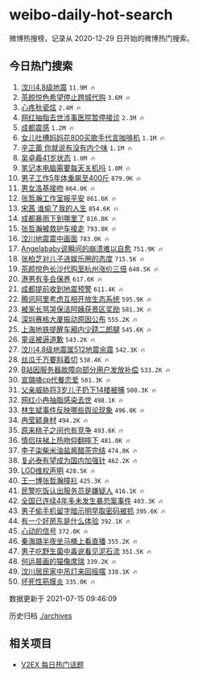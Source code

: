 # weibo-daily-hot-search

微博热搜榜，记录从 2020-12-29 日开始的微博热门搜索。

## 今日热门搜索

<!-- BEGIN -->

1. [汶川4.8级地震](https://s.weibo.com/weibo?q=%23%E6%B1%B6%E5%B7%9D4.8%E7%BA%A7%E5%9C%B0%E9%9C%87%23&Refer=top) `11.9M 🔥`
1. [茶颜悦色希望停止跨城代购](https://s.weibo.com/weibo?q=%23%E8%8C%B6%E9%A2%9C%E6%82%A6%E8%89%B2%E5%B8%8C%E6%9C%9B%E5%81%9C%E6%AD%A2%E8%B7%A8%E5%9F%8E%E4%BB%A3%E8%B4%AD%23&Refer=top) `3.6M 🔥`
1. [心疼秋瓷炫](https://s.weibo.com/weibo?q=%E5%BF%83%E7%96%BC%E7%A7%8B%E7%93%B7%E7%82%AB&Refer=top) `2.4M 🔥`
1. [网红抽脂去世涉事医院暂停接诊](https://s.weibo.com/weibo?q=%23%E7%BD%91%E7%BA%A2%E6%8A%BD%E8%84%82%E5%8E%BB%E4%B8%96%E6%B6%89%E4%BA%8B%E5%8C%BB%E9%99%A2%E6%9A%82%E5%81%9C%E6%8E%A5%E8%AF%8A%23&Refer=top) `2.3M 🔥`
1. [成都震感](https://s.weibo.com/weibo?q=%E6%88%90%E9%83%BD%E9%9C%87%E6%84%9F&Refer=top) `1.2M 🔥`
1. [女儿吐槽妈妈花800买歌手代言咖啡机](https://s.weibo.com/weibo?q=%23%E5%A5%B3%E5%84%BF%E5%90%90%E6%A7%BD%E5%A6%88%E5%A6%88%E8%8A%B1800%E4%B9%B0%E6%AD%8C%E6%89%8B%E4%BB%A3%E8%A8%80%E5%92%96%E5%95%A1%E6%9C%BA%23&Refer=top) `1.1M 🔥`
1. [辛芷蕾 你就说有没有内个味](https://s.weibo.com/weibo?q=%E8%BE%9B%E8%8A%B7%E8%95%BE%20%E4%BD%A0%E5%B0%B1%E8%AF%B4%E6%9C%89%E6%B2%A1%E6%9C%89%E5%86%85%E4%B8%AA%E5%91%B3&Refer=top) `1.1M 🔥`
1. [吴卓羲41岁状态](https://s.weibo.com/weibo?q=%23%E5%90%B4%E5%8D%93%E7%BE%B241%E5%B2%81%E7%8A%B6%E6%80%81%23&Refer=top) `1.0M 🔥`
1. [笔记本电脑需要每天关机吗](https://s.weibo.com/weibo?q=%23%E7%AC%94%E8%AE%B0%E6%9C%AC%E7%94%B5%E8%84%91%E9%9C%80%E8%A6%81%E6%AF%8F%E5%A4%A9%E5%85%B3%E6%9C%BA%E5%90%97%23&Refer=top) `1.0M 🔥`
1. [男子工作5年体重飙至400斤](https://s.weibo.com/weibo?q=%23%E7%94%B7%E5%AD%90%E5%B7%A5%E4%BD%9C5%E5%B9%B4%E4%BD%93%E9%87%8D%E9%A3%99%E8%87%B3400%E6%96%A4%23&Refer=top) `879.9K 🔥`
1. [男女洛基接吻](https://s.weibo.com/weibo?q=%23%E7%94%B7%E5%A5%B3%E6%B4%9B%E5%9F%BA%E6%8E%A5%E5%90%BB%23&Refer=top) `864.0K 🔥`
1. [张哲瀚工作室报平安](https://s.weibo.com/weibo?q=%23%E5%BC%A0%E5%93%B2%E7%80%9A%E5%B7%A5%E4%BD%9C%E5%AE%A4%E6%8A%A5%E5%B9%B3%E5%AE%89%23&Refer=top) `861.6K 🔥`
1. [宋茜 谁偷了我的人生](https://s.weibo.com/weibo?q=%E5%AE%8B%E8%8C%9C%20%E8%B0%81%E5%81%B7%E4%BA%86%E6%88%91%E7%9A%84%E4%BA%BA%E7%94%9F&Refer=top) `854.6K 🔥`
1. [成都暴雨下到哪里了](https://s.weibo.com/weibo?q=%23%E6%88%90%E9%83%BD%E6%9A%B4%E9%9B%A8%E4%B8%8B%E5%88%B0%E5%93%AA%E9%87%8C%E4%BA%86%23&Refer=top) `816.8K 🔥`
1. [张哲瀚被救护车接走](https://s.weibo.com/weibo?q=%23%E5%BC%A0%E5%93%B2%E7%80%9A%E8%A2%AB%E6%95%91%E6%8A%A4%E8%BD%A6%E6%8E%A5%E8%B5%B0%23&Refer=top) `793.8K 🔥`
1. [汶川地震震中画面](https://s.weibo.com/weibo?q=%23%E6%B1%B6%E5%B7%9D%E5%9C%B0%E9%9C%87%E9%9C%87%E4%B8%AD%E7%94%BB%E9%9D%A2%23&Refer=top) `783.0K 🔥`
1. [Angelababy说瞬间的崩溃难以自愈](https://s.weibo.com/weibo?q=%23Angelababy%E8%AF%B4%E7%9E%AC%E9%97%B4%E7%9A%84%E5%B4%A9%E6%BA%83%E9%9A%BE%E4%BB%A5%E8%87%AA%E6%84%88%23&Refer=top) `751.9K 🔥`
1. [张柏芝对儿子进娱乐圈的态度](https://s.weibo.com/weibo?q=%23%E5%BC%A0%E6%9F%8F%E8%8A%9D%E5%AF%B9%E5%84%BF%E5%AD%90%E8%BF%9B%E5%A8%B1%E4%B9%90%E5%9C%88%E7%9A%84%E6%80%81%E5%BA%A6%23&Refer=top) `715.5K 🔥`
1. [茶颜悦色长沙代购至杭州涨价三倍](https://s.weibo.com/weibo?q=%23%E8%8C%B6%E9%A2%9C%E6%82%A6%E8%89%B2%E9%95%BF%E6%B2%99%E4%BB%A3%E8%B4%AD%E8%87%B3%E6%9D%AD%E5%B7%9E%E6%B6%A8%E4%BB%B7%E4%B8%89%E5%80%8D%23&Refer=top) `640.5K 🔥`
1. [港男有多会保养](https://s.weibo.com/weibo?q=%23%E6%B8%AF%E7%94%B7%E6%9C%89%E5%A4%9A%E4%BC%9A%E4%BF%9D%E5%85%BB%23&Refer=top) `617.6K 🔥`
1. [成都提前收到地震预警](https://s.weibo.com/weibo?q=%23%E6%88%90%E9%83%BD%E6%8F%90%E5%89%8D%E6%94%B6%E5%88%B0%E5%9C%B0%E9%9C%87%E9%A2%84%E8%AD%A6%23&Refer=top) `611.4K 🔥`
1. [腾讯阿里考虑互相开放生态系统](https://s.weibo.com/weibo?q=%23%E8%85%BE%E8%AE%AF%E9%98%BF%E9%87%8C%E8%80%83%E8%99%91%E4%BA%92%E7%9B%B8%E5%BC%80%E6%94%BE%E7%94%9F%E6%80%81%E7%B3%BB%E7%BB%9F%23&Refer=top) `595.9K 🔥`
1. [被家长骂哭保洁阿姨获景区奖励](https://s.weibo.com/weibo?q=%23%E8%A2%AB%E5%AE%B6%E9%95%BF%E9%AA%82%E5%93%AD%E4%BF%9D%E6%B4%81%E9%98%BF%E5%A7%A8%E8%8E%B7%E6%99%AF%E5%8C%BA%E5%A5%96%E5%8A%B1%23&Refer=top) `581.3K 🔥`
1. [深圳赛格大厦振动原因公布](https://s.weibo.com/weibo?q=%23%E6%B7%B1%E5%9C%B3%E8%B5%9B%E6%A0%BC%E5%A4%A7%E5%8E%A6%E6%8C%AF%E5%8A%A8%E5%8E%9F%E5%9B%A0%E5%85%AC%E5%B8%83%23&Refer=top) `555.2K 🔥`
1. [上海地铁提醒车厢内少跷二郎腿](https://s.weibo.com/weibo?q=%23%E4%B8%8A%E6%B5%B7%E5%9C%B0%E9%93%81%E6%8F%90%E9%86%92%E8%BD%A6%E5%8E%A2%E5%86%85%E5%B0%91%E8%B7%B7%E4%BA%8C%E9%83%8E%E8%85%BF%23&Refer=top) `545.6K 🔥`
1. [童谣被逼道歉](https://s.weibo.com/weibo?q=%23%E7%AB%A5%E8%B0%A3%E8%A2%AB%E9%80%BC%E9%81%93%E6%AD%89%23&Refer=top) `543.2K 🔥`
1. [汶川4.8级地震属512地震余震](https://s.weibo.com/weibo?q=%23%E6%B1%B6%E5%B7%9D4.8%E7%BA%A7%E5%9C%B0%E9%9C%87%E5%B1%9E512%E5%9C%B0%E9%9C%87%E4%BD%99%E9%9C%87%23&Refer=top) `542.3K 🔥`
1. [丝瓜千万要斜着切](https://s.weibo.com/weibo?q=%23%E4%B8%9D%E7%93%9C%E5%8D%83%E4%B8%87%E8%A6%81%E6%96%9C%E7%9D%80%E5%88%87%23&Refer=top) `538.4K 🔥`
1. [B站因服务器故障向部分用户发放补偿](https://s.weibo.com/weibo?q=%23B%E7%AB%99%E5%9B%A0%E6%9C%8D%E5%8A%A1%E5%99%A8%E6%95%85%E9%9A%9C%E5%90%91%E9%83%A8%E5%88%86%E7%94%A8%E6%88%B7%E5%8F%91%E6%94%BE%E8%A1%A5%E5%81%BF%23&Refer=top) `533.2K 🔥`
1. [宣璐嗑cp代餐恋爱](https://s.weibo.com/weibo?q=%23%E5%AE%A3%E7%92%90%E5%97%91cp%E4%BB%A3%E9%A4%90%E6%81%8B%E7%88%B1%23&Refer=top) `501.3K 🔥`
1. [父亲威胁将3岁儿子扔下14楼被捕](https://s.weibo.com/weibo?q=%23%E7%88%B6%E4%BA%B2%E5%A8%81%E8%83%81%E5%B0%863%E5%B2%81%E5%84%BF%E5%AD%90%E6%89%94%E4%B8%8B14%E6%A5%BC%E8%A2%AB%E6%8D%95%23&Refer=top) `500.3K 🔥`
1. [网红小冉抽脂感染去世](https://s.weibo.com/weibo?q=%23%E7%BD%91%E7%BA%A2%E5%B0%8F%E5%86%89%E6%8A%BD%E8%84%82%E6%84%9F%E6%9F%93%E5%8E%BB%E4%B8%96%23&Refer=top) `498.1K 🔥`
1. [林生斌事件反映哪些舆论现象](https://s.weibo.com/weibo?q=%23%E6%9E%97%E7%94%9F%E6%96%8C%E4%BA%8B%E4%BB%B6%E5%8F%8D%E6%98%A0%E5%93%AA%E4%BA%9B%E8%88%86%E8%AE%BA%E7%8E%B0%E8%B1%A1%23&Refer=top) `496.0K 🔥`
1. [冉莹颖身材](https://s.weibo.com/weibo?q=%23%E5%86%89%E8%8E%B9%E9%A2%96%E8%BA%AB%E6%9D%90%23&Refer=top) `494.2K 🔥`
1. [原来桃子之间也有竞争](https://s.weibo.com/weibo?q=%23%E5%8E%9F%E6%9D%A5%E6%A1%83%E5%AD%90%E4%B9%8B%E9%97%B4%E4%B9%9F%E6%9C%89%E7%AB%9E%E4%BA%89%23&Refer=top) `493.6K 🔥`
1. [情侣扶梯上热吻仰翻摔下](https://s.weibo.com/weibo?q=%23%E6%83%85%E4%BE%A3%E6%89%B6%E6%A2%AF%E4%B8%8A%E7%83%AD%E5%90%BB%E4%BB%B0%E7%BF%BB%E6%91%94%E4%B8%8B%23&Refer=top) `481.0K 🔥`
1. [李子柒柴米油盐酱醋茶完结](https://s.weibo.com/weibo?q=%23%E6%9D%8E%E5%AD%90%E6%9F%92%E6%9F%B4%E7%B1%B3%E6%B2%B9%E7%9B%90%E9%85%B1%E9%86%8B%E8%8C%B6%E5%AE%8C%E7%BB%93%23&Refer=top) `474.8K 🔥`
1. [复必泰有望成为国内加强针](https://s.weibo.com/weibo?q=%23%E5%A4%8D%E5%BF%85%E6%B3%B0%E6%9C%89%E6%9C%9B%E6%88%90%E4%B8%BA%E5%9B%BD%E5%86%85%E5%8A%A0%E5%BC%BA%E9%92%88%23&Refer=top) `462.2K 🔥`
1. [LGD维权声明](https://s.weibo.com/weibo?q=%23LGD%E7%BB%B4%E6%9D%83%E5%A3%B0%E6%98%8E%23&Refer=top) `428.5K 🔥`
1. [王一博张哲瀚撞衫](https://s.weibo.com/weibo?q=%E7%8E%8B%E4%B8%80%E5%8D%9A%E5%BC%A0%E5%93%B2%E7%80%9A%E6%92%9E%E8%A1%AB&Refer=top) `425.3K 🔥`
1. [民警吃饭认出服务员是嫌疑人](https://s.weibo.com/weibo?q=%23%E6%B0%91%E8%AD%A6%E5%90%83%E9%A5%AD%E8%AE%A4%E5%87%BA%E6%9C%8D%E5%8A%A1%E5%91%98%E6%98%AF%E5%AB%8C%E7%96%91%E4%BA%BA%23&Refer=top) `416.1K 🔥`
1. [全国已连续4年多未发生暴恐案事件](https://s.weibo.com/weibo?q=%23%E5%85%A8%E5%9B%BD%E5%B7%B2%E8%BF%9E%E7%BB%AD4%E5%B9%B4%E5%A4%9A%E6%9C%AA%E5%8F%91%E7%94%9F%E6%9A%B4%E6%81%90%E6%A1%88%E4%BA%8B%E4%BB%B6%23&Refer=top) `403.3K 🔥`
1. [男子偷手机留字暗示明早取密码被抓](https://s.weibo.com/weibo?q=%23%E7%94%B7%E5%AD%90%E5%81%B7%E6%89%8B%E6%9C%BA%E7%95%99%E5%AD%97%E6%9A%97%E7%A4%BA%E6%98%8E%E6%97%A9%E5%8F%96%E5%AF%86%E7%A0%81%E8%A2%AB%E6%8A%93%23&Refer=top) `395.6K 🔥`
1. [有一个好房东是什么体验](https://s.weibo.com/weibo?q=%23%E6%9C%89%E4%B8%80%E4%B8%AA%E5%A5%BD%E6%88%BF%E4%B8%9C%E6%98%AF%E4%BB%80%E4%B9%88%E4%BD%93%E9%AA%8C%23&Refer=top) `392.1K 🔥`
1. [心动的信号](https://s.weibo.com/weibo?q=%E5%BF%83%E5%8A%A8%E7%9A%84%E4%BF%A1%E5%8F%B7&Refer=top) `372.0K 🔥`
1. [秦海璐半夜坐马桶上看直播](https://s.weibo.com/weibo?q=%23%E7%A7%A6%E6%B5%B7%E7%92%90%E5%8D%8A%E5%A4%9C%E5%9D%90%E9%A9%AC%E6%A1%B6%E4%B8%8A%E7%9C%8B%E7%9B%B4%E6%92%AD%23&Refer=top) `355.2K 🔥`
1. [男子吃野生菌中毒说看见泥石流](https://s.weibo.com/weibo?q=%23%E7%94%B7%E5%AD%90%E5%90%83%E9%87%8E%E7%94%9F%E8%8F%8C%E4%B8%AD%E6%AF%92%E8%AF%B4%E7%9C%8B%E8%A7%81%E6%B3%A5%E7%9F%B3%E6%B5%81%23&Refer=top) `351.5K 🔥`
1. [何运晨画的猫像席瑞](https://s.weibo.com/weibo?q=%23%E4%BD%95%E8%BF%90%E6%99%A8%E7%94%BB%E7%9A%84%E7%8C%AB%E5%83%8F%E5%B8%AD%E7%91%9E%23&Refer=top) `339.2K 🔥`
1. [汶川居民家中吊灯来回摇摆](https://s.weibo.com/weibo?q=%23%E6%B1%B6%E5%B7%9D%E5%B1%85%E6%B0%91%E5%AE%B6%E4%B8%AD%E5%90%8A%E7%81%AF%E6%9D%A5%E5%9B%9E%E6%91%87%E6%91%86%23&Refer=top) `338.1K 🔥`
1. [坏死性筋膜炎](https://s.weibo.com/weibo?q=%E5%9D%8F%E6%AD%BB%E6%80%A7%E7%AD%8B%E8%86%9C%E7%82%8E&Refer=top) `335.0K 🔥`

数据更新于 2021-07-15 09:46:09

<!-- END -->

历史归档 [./archives](./archives)

## 相关项目

- [V2EX 每日热门话题](https://github.com/boojack/v2ex-daily-hot-topic)
